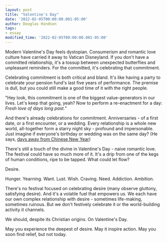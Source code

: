 ```yaml
---
layout: post
title: "Valentine's Day"
date: '2022-02-05T00:00:00.001-05:00'
author: Douglas Hindson
tags: 
- essay
modified_time: '2022-02-05T00:00:00.001-05:00'
---
```


Modern Valentine's Day feels dystopian. Consumerism and romantic love culture have carried it away to Vatican Disneyland. If you don't have a committed relationship, it's a tossup between unexpected butterflies and unpleasant reminders. For the committed, it's celebrating that commitment.

Celebrating commitment is both critical and bland. It's like having a party to celebrate your pension fund's last five years of performance. The premise is dull, but you could still make a good time of it with the right people.

"Hey look, this commitment is one of the biggest value-generators in our lives. Let's keep that going, yeah? Now to perform a re-enactment for a day: *Fresh love of days long past.*"

And there's already celebrations for commitment. Anniversaries - of a first date, or a first encounter, or a wedding. Every relationship is a whole new world, all-together form a starry night sky - profound and impersonable. Just imagine if everyone's birthday or wedding was on the same day? (He says, [days away from Chinese New Year](https://en.wikipedia.org/wiki/Chinese_New_Year#:~:text=The%20seventh%20day%2C%20traditionally%20known,for%20continued%20wealth%20and%20prosperity))

There's still a touch of the divine in Valentine's Day - naive romantic love. The festival could have so much more of it. It's a drip from one of the kegs of human conditions, ripe to be tapped. What could let flow?

Desire.

Hunger. Yearning. Want. Lust. Wish. Craving. Need. Addiction. Ambition.

There's no festival focused on celebrating desire (many observe gluttony, satisfying desire). And it's a volatile fuel that empowers us. We each have our own complex relationship with desire - sometimes life-making, sometimes ruinous. But we don't festively celebrate it or the world-building activity it channels.

We should, despite its Christian origins. On Valentine's Day.

May you experience the deepest of desire. May it inspire action. May you soon find relief, but not today.
